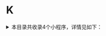 # K
<details>
<summary>
本目录共收录4个小程序，详情见如下：
</summary>

- [库迪咖啡](https://github.com/zirawell/R-Store/tree/main/Rule/QuanX/Adblock/Applet/Wechat/K/%E5%BA%93%E8%BF%AA%E5%92%96%E5%95%A1)
- [快狗打车搬家](https://github.com/zirawell/R-Store/tree/main/Rule/QuanX/Adblock/Applet/Wechat/K/%E5%BF%AB%E7%8B%97%E6%89%93%E8%BD%A6%E6%90%AC%E5%AE%B6)
- [考试宝](https://github.com/zirawell/R-Store/tree/main/Rule/QuanX/Adblock/Applet/Wechat/K/%E8%80%83%E8%AF%95%E5%AE%9D)
- [肯德基+](https://github.com/zirawell/R-Store/tree/main/Rule/QuanX/Adblock/Applet/Wechat/K/%E8%82%AF%E5%BE%B7%E5%9F%BA%2B)

</details>
